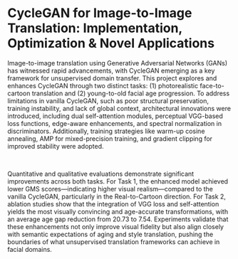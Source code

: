 # CycleGAN for Image-to-Image Translation: Implementation, Optimization & Novel Applications

<p>
                    Image-to-image translation using Generative Adversarial Networks (GANs) has
                    witnessed rapid advancements, with CycleGAN emerging as a key framework for
                    unsupervised domain transfer. This project explores and enhances CycleGAN through
                    two distinct tasks: (1) photorealistic face-to-cartoon translation and (2) young-to-old facial
                    age progression. To address limitations in vanilla CycleGAN, such as poor structural
                    preservation, training instability, and lack of global context, architectural
                    innovations were introduced, including dual self-attention modules, perceptual VGG-based loss functions,
                    edge-aware enhancements, and spectral normalization in discriminators. Additionally,
                    training strategies like warm-up cosine annealing, AMP for mixed-precision training,
                    and gradient clipping for improved stability were adopted. 
                </p>
                <br />
                <p>
                    Quantitative and qualitative evaluations
                    demonstrate significant improvements across both tasks. For Task 1, the enhanced model
                    achieved lower GMS scores—indicating higher visual realism—compared to the vanilla
                    CycleGAN, particularly in the Real-to-Cartoon direction. For Task 2, ablation studies
                    show that the integration of VGG loss and self-attention yields the most visually convincing
                    and age-accurate transformations, with an average age gap reduction from 20.73 to 7.54.
                    Experiments validate that these enhancements not only improve visual fidelity but also
                    align closely with semantic expectations of aging and style translation, pushing the
                    boundaries of what unsupervised translation frameworks can achieve in facial domains.
                </p>
